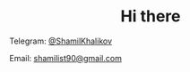 <h1 align="center">Hi there</h1>

Telegram: [@ShamilKhalikov](https://t.me/SHAMIL_KHL)

Email: shamilist90@gmail.com



